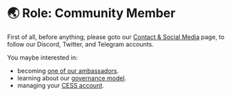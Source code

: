 # 🌏 Role: Community Member

First of all, before anything, please goto our [Contact & Social Media](#) page, to follow our Discord, Twitter, and Telegram accounts.

You maybe interested in:

- becoming [one of our ambassadors](./ambassador.md).
- learning about our [governance model](./governance.md).
- managing your [CESS account](./cess-account.md).
